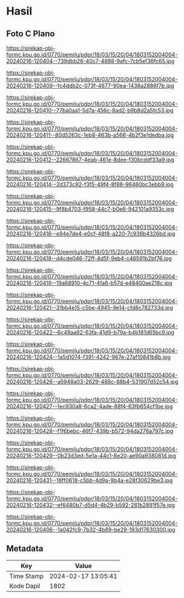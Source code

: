 # Hasil

## Foto C Plano

https://sirekap-obj-formc.kpu.go.id/0770/pemilu/pdpr/18/03/15/20/04/1803152004004-20240216-120404--739dbb26-40c7-4888-9afc-7cb5ef36fc65.jpg

https://sirekap-obj-formc.kpu.go.id/0770/pemilu/pdpr/18/03/15/20/04/1803152004004-20240216-120409--fc4ddb2c-073f-4677-90ea-1438a2886f7b.jpg

https://sirekap-obj-formc.kpu.go.id/0770/pemilu/pdpr/18/03/15/20/04/1803152004004-20240216-120410--77ba0aa1-5d7a-456c-8ad2-b9b8d2a5fc53.jpg

https://sirekap-obj-formc.kpu.go.id/0770/pemilu/pdpr/18/03/15/20/04/1803152004004-20240216-120411--80d5263c-1eb8-463b-a566-4b2f3e1dedba.jpg

https://sirekap-obj-formc.kpu.go.id/0770/pemilu/pdpr/18/03/15/20/04/1803152004004-20240216-120412--22667867-4eab-461e-8dee-f30bcddf33a9.jpg

https://sirekap-obj-formc.kpu.go.id/0770/pemilu/pdpr/18/03/15/20/04/1803152004004-20240216-120414--2d373c92-f3f5-49f4-8f88-96460bc3ebb9.jpg

https://sirekap-obj-formc.kpu.go.id/0770/pemilu/pdpr/18/03/15/20/04/1803152004004-20240216-120415--9f8b4703-f958-44c7-b0e6-942101a9353c.jpg

https://sirekap-obj-formc.kpu.go.id/0770/pemilu/pdpr/18/03/15/20/04/1803152004004-20240216-120416--e94e7de4-e0cf-48f8-a220-7c936b4326bd.jpg

https://sirekap-obj-formc.kpu.go.id/0770/pemilu/pdpr/18/03/15/20/04/1803152004004-20240216-120418--d4cde046-72ff-4d5f-9eb4-c46591b2bf76.jpg

https://sirekap-obj-formc.kpu.go.id/0770/pemilu/pdpr/18/03/15/20/04/1803152004004-20240216-120419--19a68910-4c71-4fa6-b57d-e48400ae218c.jpg

https://sirekap-obj-formc.kpu.go.id/0770/pemilu/pdpr/18/03/15/20/04/1803152004004-20240216-120421--31bb4e15-c5be-4945-9e14-cfd8c782733d.jpg

https://sirekap-obj-formc.kpu.go.id/0770/pemilu/pdpr/18/03/15/20/04/1803152004004-20240216-120422--6c49aa92-63fa-41d9-b79a-b4b181d65bc9.jpg

https://sirekap-obj-formc.kpu.go.id/0770/pemilu/pdpr/18/03/15/20/04/1803152004004-20240216-120424--1a5d1074-f391-4242-967e-27af10841b8b.jpg

https://sirekap-obj-formc.kpu.go.id/0770/pemilu/pdpr/18/03/15/20/04/1803152004004-20240216-120426--a5948a03-2629-488c-88b4-531907d52c54.jpg

https://sirekap-obj-formc.kpu.go.id/0770/pemilu/pdpr/18/03/15/20/04/1803152004004-20240216-120427--1ec930a8-6ca2-4ade-88f4-63fb654cf1be.jpg

https://sirekap-obj-formc.kpu.go.id/0770/pemilu/pdpr/18/03/15/20/04/1803152004004-20240216-120428--f1f6bebc-46f7-439b-b572-94da276a797c.jpg

https://sirekap-obj-formc.kpu.go.id/0770/pemilu/pdpr/18/03/15/20/04/1803152004004-20240216-120429--0b23d3ed-5e1a-44c1-8e20-ae90a938081d.jpg

https://sirekap-obj-formc.kpu.go.id/0770/pemilu/pdpr/18/03/15/20/04/1803152004004-20240216-120431--16ff0618-c5bb-4d9a-9b4a-e28f30629be3.jpg

https://sirekap-obj-formc.kpu.go.id/0770/pemilu/pdpr/18/03/15/20/04/1803152004004-20240216-120432--ef6480b7-d5d4-4b29-b592-281b2891f57e.jpg

https://sirekap-obj-formc.kpu.go.id/0770/pemilu/pdpr/18/03/15/20/04/1803152004004-20240216-120406--1a042fc9-7b32-4b89-be29-193d17630300.jpg


## Metadata

| Key        | Value               |
| ---------- | ------------------- |
| Time Stamp | 2024-02-17 13:05:41 |
| Kode Dapil | 1802                |




